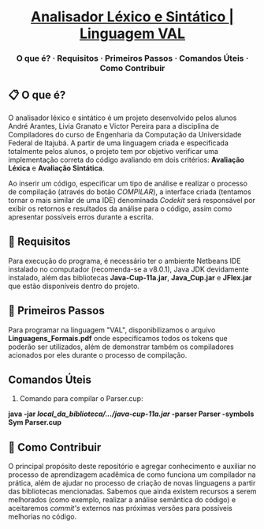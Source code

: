 <h1 align="center">
  <a href="https://github.com/liviagranato/trabalho-compiladores">
    Analisador Léxico e Sintático | Linguagem VAL
  </a>
</h1>

<h3 align="center">
  O que é?
  <span> · </span>
  Requisitos
  <span> · </span>
  Primeiros Passos
  <span> · </span>
  Comandos Úteis
  <span> · </span>
  Como Contribuir
 </h3>
 

## 📋 O que é?

O analisador léxico e sintático é um projeto desenvolvido pelos alunos André Arantes, Livia Granato e Victor Pereira para a disciplina de Compiladores do curso de Engenharia da Computação da Universidade Federal de Itajubá. A partir de uma linguagem criada e especificada totalmente pelos alunos, o projeto tem por objetivo verificar uma implementação correta do código avaliando em dois critérios: <b>Avaliação Léxica</b> e <b>Avaliação Sintática</b>.

Ao inserir um código, especificar um tipo de análise e realizar o processo de compilação (através do botão <i>COMPILAR</i>), a interface criada (tentamos tornar o mais similar de uma IDE) denominada <i>Codekit</i> será responsável por exibir os retornos e resultados da análise para o código, assim como apresentar possíveis erros durante a escrita. 

## 📖 Requisitos

Para execução do programa, é necessário ter o ambiente Netbeans IDE instalado no computador (recomenda-se a v8.0.1), Java JDK devidamente instalado, além das bibliotecas <b>Java-Cup-11a.jar</b>, <b>Java_Cup.jar</b> e <b>JFlex.jar</b> que estão disponíveis dentro do projeto.

## 🎉 Primeiros Passos

Para programar na linguagem "VAL", disponibilizamos o arquivo <b>Linguagens_Formais.pdf</b> onde especificamos todos os tokens que poderão ser utilizados, além de demonstrar também os compiladores acionados por eles durante o processo de compilação.

## Comandos Úteis
1. Comando para compilar o Parser.cup:

<b>java -jar <i>local_da_biblioteca/.../java-cup-11a.jar</i> -parser Parser -symbols Sym Parser.cup</b>


## 👏 Como Contribuir

O principal propósito deste repositório e agregar conhecimento e auxiliar no processo de aprendizagem acadêmica de como funciona um compilador na prática, além de ajudar no processo de criação de novas linguagens a partir das bibliotecas mencionadas. Sabemos que ainda existem recursos a serem melhorados (como exemplo, realizar a análise semântica do código) e aceitaremos <i>commit's</i> externos nas próximas versões para possíveis melhorias no código. 
